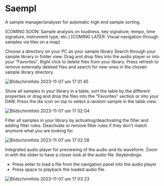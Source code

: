 # Saempl
A sample manager/analyser for automatic high end sample sorting.

[COMING SOON: Sample analysis on loudness, key signature, tempo, time signature, instrument type, etc.]
[COMING LATER: Visual navigation through samples via tiles on a map]

Choose a directory on your PC as your sample library
Search through your sample library in folder view. Drag and drop files into the audio player or into your "Favorites".
Right click to delete files from your library.
Press refresh to remove externally deleted files and search for new ones in the chosen sample library directory.

![Bildschirmfoto 2023-11-07 um 17 01 45](https://github.com/jonasblome/Saempl/assets/18214770/a7d7ccbc-ff58-4e69-b5c0-2fbfe026bfb1)

Show all samples in your library in a table, sort the table by the different properties or drag and drop the files into the "Favorites" section or into your DAW.
Press the die icon on top to select a random sample in the table view.

![Bildschirmfoto 2023-11-07 um 17 02 04](https://github.com/jonasblome/Saempl/assets/18214770/afb30d5d-59b2-4ff2-aaa5-854b8e17442d)

Filter all samples in your library by activating/deactivating the filter and adding filter rules.
Deactivate or remove filter rules if they don't match anymore what you are looking for.

![Bildschirmfoto 2023-11-07 um 17 02 58](https://github.com/jonasblome/Saempl/assets/18214770/81095a10-5f19-4502-8f50-8ec6623953ca)

Integrated audio player for previewing of the audio and its waveform. Zoom in with the slider to have a closer look at the audio file.
Keybindings:
- Press enter to load a file from the navigation panel into the audio player
- Press space to playback the loaded audio file.

![Bildschirmfoto 2023-11-07 um 17 03 23](https://github.com/jonasblome/Saempl/assets/18214770/8b29f2c1-0fe2-42c2-b38a-07a382c4824f)

